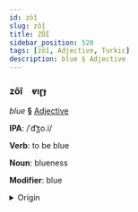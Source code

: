 ```yaml
---
id: zôî
slug: zôî
title: ZÔÎ
sidebar_position: 520
tags: [zôî, Adjective, Turkic]
description: blue § Adjective
---
```


### zôî&emsp;<span kind="abugida">ⱴıɽɟ</span>

*blue* **§** [Adjective](../../tags/Adjective)

**IPA**: /ˈd͡ʒo.i/

**Verb**: to be blue

**Noun**: blueness

**Modifier**: blue

<details>
    <summary>Origin</summary>
    Azerbaijani göy [d͡ʒœj]<br/>
    <em>Turkic Language Family</em>
</details>